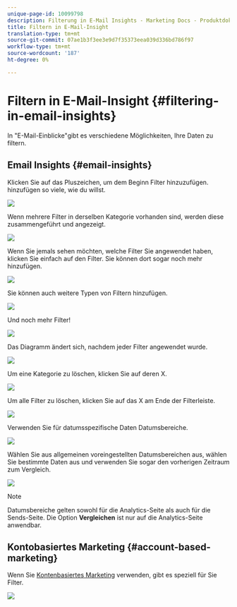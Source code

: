 ```yaml
---
unique-page-id: 10099798
description: Filterung in E-Mail Insights - Marketing Docs - Produktdokumentation
title: Filtern in E-Mail-Insight
translation-type: tm+mt
source-git-commit: 07ae1b3f3ee3e9d7f35373eea039d336bd786f97
workflow-type: tm+mt
source-wordcount: '187'
ht-degree: 0%

---
```



# Filtern in E-Mail-Insight {#filtering-in-email-insights}

In &quot;E-Mail-Einblicke&quot;gibt es verschiedene Möglichkeiten, Ihre Daten zu filtern.

## Email Insights {#email-insights}

Klicken Sie auf das Pluszeichen, um dem Beginn Filter hinzuzufügen. hinzufügen so viele, wie du willst.

![](assets/one-2.png)

Wenn mehrere Filter in derselben Kategorie vorhanden sind, werden diese zusammengeführt und angezeigt.

![](assets/state.png)

Wenn Sie jemals sehen möchten, welche Filter Sie angewendet haben, klicken Sie einfach auf den Filter. Sie können dort sogar noch mehr hinzufügen.

![](assets/states.png)

Sie können auch weitere Typen von Filtern hinzufügen.

![](assets/os.png)

Und noch mehr Filter!

![](assets/more-filters.png)

Das Diagramm ändert sich, nachdem jeder Filter angewendet wurde.

![](assets/filtered-chart.png)

Um eine Kategorie zu löschen, klicken Sie auf deren X.

![](assets/filter1.png)

Um alle Filter zu löschen, klicken Sie auf das X am Ende der Filterleiste.

![](assets/filter2.png)

Verwenden Sie für datumsspezifische Daten Datumsbereiche.

![](assets/date-click.png)

Wählen Sie aus allgemeinen voreingestellten Datumsbereichen aus, wählen Sie bestimmte Daten aus und verwenden Sie sogar den vorherigen Zeitraum zum Vergleich.

![](assets/date-range.png)

>[!NOTE]
>
>Datumsbereiche gelten sowohl für die Analytics-Seite als auch für die Sends-Seite. Die Option **Vergleichen** ist nur auf die Analytics-Seite anwendbar.

## Kontobasiertes Marketing {#account-based-marketing}

Wenn Sie [Kontenbasiertes Marketing](http://docs.marketo.com/display/DOCS/Account+Based+Marketing+Overview) verwenden, gibt es speziell für Sie Filter.

![](assets/abm.png)

